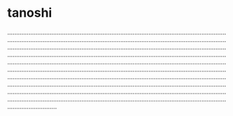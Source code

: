 # tanoshi

....................................................................................................................................................................................................................................................................................................................................................................................................................................................................................................................................................................................................................................................................................................................................................................................................................................................................................................................................................................................................................................................................................................................................................................................................................................................................................................................